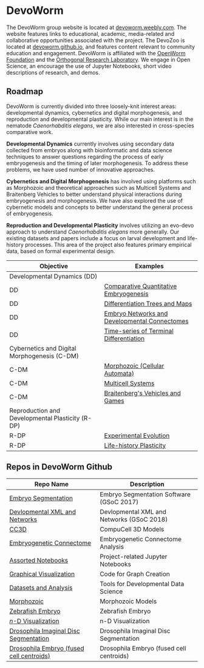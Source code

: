 # DevoWorm

The DevoWorm group website is located at [devoworm.weebly.com](http://devoworm.weebly.com/). The website features links to 
educational, academic, media-related and collaborative opportunities associated with the project. The DevoZoo is located at [devoworm.github.io](http://devoworm.github.io), and features content relevant to community education and engagement. DevoWorm is affiliated with the [OpenWorm Foundation](http://www.openworm.org/) and the [Orthogonal Research Laboratory](http://orthogonal-research.weebly.com/). We engage in Open Science, an encourage the use of Jupyter Notebooks, short video descriptions of research, and demos.

## Roadmap

DevoWorm is currently divided into three loosely-knit interest areas: developmental dynamics, cybernetics and digital morphogenesis, and reproduction and developmental plasticity. While our main interest is in the nematode *Caenorhabditis elegans*, we are also interested in cross-species comparative work.

**Developmental Dynamics** currently involves using secondary data collected from embryos along with bioinformatic and data science techniques to answer questions regarding the process of early embryogenesis and the timing of later morphogenesis. To address these problems, we have used number of innovative approaches. 

**Cybernetics and Digital Morphogenesis** has involved using platforms such as Morphozoic and theoretical approaches such as Multicell Systems and Braitenberg Vehicles to better understand physical interactions during embryogenesis and morphogenesis. We have also explored the use of cybernetic models and concepts to better understand the general process of embryogenesis.

**Reproduction and Developmental Plasticity** involves utilizing an evo-devo approach to understand *Caenorhabditis elegans* more generally. Our existing datasets and papers include a focus on larval development and life-history processes. This area of the project also features primary empirical data, based on formal experimental design.

Objective                                        | Examples                    
---                                              | ---
Developmental Dynamics (DD)                      | 
DD                                               | [Comparative Quantitative Embryogenesis](http://www.mdpi.com/2079-7737/5/3/33)
DD                                               | [Differentiation Trees and Maps](http://www.biorxiv.org/content/early/2016/07/07/062539)
DD                                               | [Embryo Networks and Developmental Connectomes](https://doi.org/10.1101/146035)
DD                                               | [Time-series of Terminal Differentiation](https://www.biorxiv.org/content/early/2018/03/14/282004)
Cybernetics and Digital Morphogenesis (C-DM)     | 
C-DM                                             | [Morphozoic (Cellular Automata)](https://www.researchgate.net/publication/311738597_Morphozoic_Cellular_Automata_with_Nested_Neighborhoods_as_a_Metamorphic_Representation_of_Morphogenesis)
C-DM                                             | [Multicell Systems](https://github.com/Orthogonal-Research-Lab/origins-embryo/tree/master/Multicell%20Systems)
C-DM                                             | [Braitenberg's Vehicles and Games](https://www.sciencedirect.com/science/article/pii/S0303264718302065?via%3Dihub)
Reproduction and Developmental Plasticity (R-DP) | 
R-DP                                             | [Experimental Evolution](http://rsos.royalsocietypublishing.org/content/3/11/160496)
R-DP                                             | [Life-history Plasticity](http://www.biorxiv.org/content/early/2016/03/24/045609)

## Repos in DevoWorm Github

Repo Name                                                                       | Description               
---                                                                             | ---                       
[Embryo Segmentation](https://github.com/devoworm/EmbryoSegmentation)           | Embryo Segmentation Software (GSoC 2017)
[Devlopmental XML and Networks](https://github.com/devoworm/GSoC-2018)          | Devlopmental XML and Networks (GSoC 2018)
[CC3D](https://github.com/devoworm/CC3D-local)                                  | CompuCell 3D Models
[Embryogenetic Connectome](https://github.com/devoworm/embryogenetic-connectome)| Embryogenetic Connectome Analysis
[Assorted Notebooks](https://github.com/devoworm/devoworm.github.io)            | Project-related Jupyter Notebooks
[Graphical Visualization](https://github.com/devoworm/Graph-Code)               | Code for Graph Creation
[Datasets and Analysis](https://github.com/devoworm/DevoWorm)                   | Tools for Developmental Data Science
[Morphozoic](https://github.com/devoworm/Morphozoic)                            | Morphozoic Models
[Zebrafish Embryo](https://github.com/devoworm/zebrafish-embryo)                | Zebrafish Embryo
[_n_-D Visualization](https://github.com/devoworm/nD-visualization)               | n-D Visualization
[Drosophila Imaginal Disc Segmentation](https://github.com/devoworm/Drosophila-imaginal-disc-segmentation)|Drosophila Imaginal Disc Segmentation
[Drosophila Embryo (fused cell centroids)](https://github.com/devoworm/Drosophila-embryo-fused-cell-centroids)|Drosophila Embryo (fused cell centroids)

